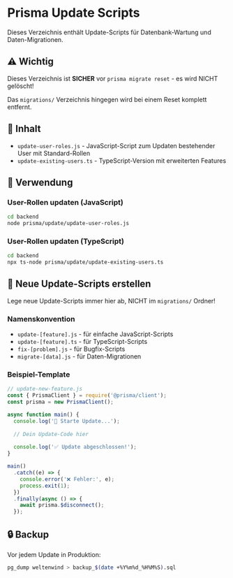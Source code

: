 # Prisma Update Scripts

Dieses Verzeichnis enthält Update-Scripts für Datenbank-Wartung und Daten-Migrationen.

## ⚠️ Wichtig

Dieses Verzeichnis ist **SICHER** vor `prisma migrate reset` - es wird NICHT gelöscht!

Das `migrations/` Verzeichnis hingegen wird bei einem Reset komplett entfernt.

## 📁 Inhalt

- `update-user-roles.js` - JavaScript-Script zum Updaten bestehender User mit Standard-Rollen
- `update-existing-users.ts` - TypeScript-Version mit erweiterten Features

## 🚀 Verwendung

### User-Rollen updaten (JavaScript)

```bash
cd backend
node prisma/update/update-user-roles.js
```

### User-Rollen updaten (TypeScript)

```bash
cd backend
npx ts-node prisma/update/update-existing-users.ts
```

## 📝 Neue Update-Scripts erstellen

Lege neue Update-Scripts immer hier ab, NICHT im `migrations/` Ordner!

### Namenskonvention

- `update-[feature].js` - für einfache JavaScript-Scripts
- `update-[feature].ts` - für TypeScript-Scripts
- `fix-[problem].js` - für Bugfix-Scripts
- `migrate-[data].js` - für Daten-Migrationen

### Beispiel-Template

```javascript
// update-new-feature.js
const { PrismaClient } = require('@prisma/client');
const prisma = new PrismaClient();

async function main() {
  console.log('🔄 Starte Update...');
  
  // Dein Update-Code hier
  
  console.log('✅ Update abgeschlossen!');
}

main()
  .catch((e) => {
    console.error('❌ Fehler:', e);
    process.exit(1);
  })
  .finally(async () => {
    await prisma.$disconnect();
  });
```

## 🔒 Backup

Vor jedem Update in Produktion:

```bash
pg_dump weltenwind > backup_$(date +%Y%m%d_%H%M%S).sql
``` 